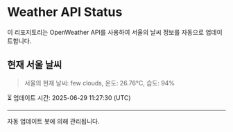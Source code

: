 
# Weather API Status

이 리포지토리는 OpenWeather API를 사용하여 서울의 날씨 정보를 자동으로 업데이트합니다.

## 현재 서울 날씨
> 서울의 현재 날씨: few clouds, 온도: 26.76°C, 습도: 94%

⏳ 업데이트 시간: 2025-06-29 11:27:30 (UTC)

---
자동 업데이트 봇에 의해 관리됩니다.
